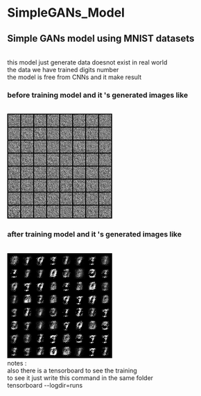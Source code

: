 # SimpleGANs_Model
<h2>Simple GANs model using MNIST datasets </h2><br>
this model just generate data doesnot exist in real world <br>
the data we have trained digits number<br>
the model is free from CNNs and it make result <br>
<h3>before training model and it 's  generated images like</h3> <br>
<img src='first.png'>
<h3>after training model and it 's  generated images like</h3> <br>
<img src='last.png'><br>
notes : <br>
also there is a tensorboard to see the training <br>
to see it just write this command in the same folder<br>
tensorboard --logdir=runs
